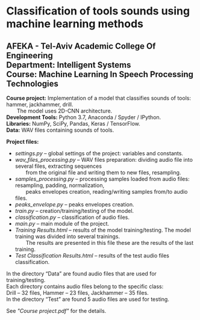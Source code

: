 # Classification of tools sounds using machine learning methods
## AFEKA - Tel-Aviv Academic College Of Engineering<br/>Department: Intelligent Systems<br/>Course: Machine Learning In Speech Processing Technologies

**Course project:** Implementation of a model that classifies sounds of tools: hammer, jackhammer, drill.<br/>
&emsp;&emsp;The model uses 2D-CNN architecture.<br/>
**Development Tools:** Python 3.7, Anaconda / Spyder / IPython.<br/>
**Libraries:** NumPy, SciPy, Pandas, Keras / TensorFlow.<br/>
**Data:** WAV files containing sounds of tools.<br/>

**Project files:**<br/>
* *settings.py* – global settings of the project: variables and constants.<br/>
* *wav_files_processing.py* – WAV files preparation: dividing audio file into several files, extracting sequences<br/>
&emsp;&emsp;from the original file and writing them to new files, resampling.<br/>
* *samples_processing.py* – processing samples loaded from audio files: resampling, padding, normalization,<br/>
&emsp;&emsp;peaks envelopes creation, reading/writing samples from/to audio files.<br/>
* *peaks_envelope.py* – peaks envelopes creation.<br/>
* *train.py* – creation/training/testing of the model.<br/>
* *classification.py* – classification of audio files.<br/>
* *main.py* – main module of the project.<br/>
* *Training Results.html* – results of the model training/testing. The model training was divided into several trainings.<br/>
&emsp;&emsp;The results are presented in this file these are the results of the last training.<br/>
* *Test Classification Results.html* – results of the test audio files classification.<br/>

In the directory “Data” are found audio files that are used for training/testing.<br/> 
Each directory contains audio files belong to the specific class:<br/> 
Drill – 32 files, Hammer – 23 files, Jackhammer – 35 files.<br/>
In the directory “Test” are found 5 audio files are used for testing.<br/>

See *"Course project.pdf"* for the details.<br/>

